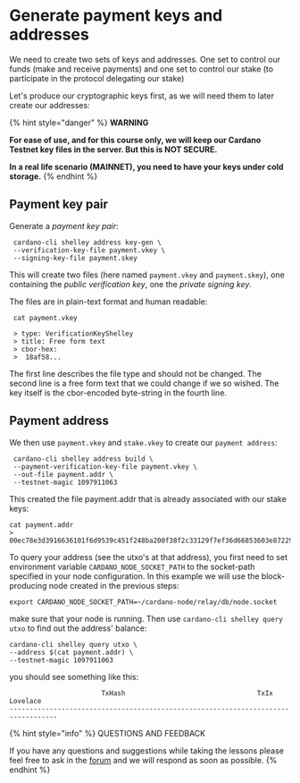 # Generate payment keys and addresses

We need to create two sets of keys and addresses. One set to control our funds \(make and receive payments\) and one set to control our stake \(to participate in the protocol delegating our stake\)

Let's produce our cryptographic keys first, as we will need them to later create our addresses:

{% hint style="danger" %}
**WARNING**

**For ease of use, and for this course only, we will keep our Cardano Testnet key files in the server. But this is NOT SECURE.**

**In a real life scenario \(MAINNET\), you need to have your keys under cold storage.**
{% endhint %}

## Payment key pair

Generate a _payment key pair_:

```text
 cardano-cli shelley address key-gen \
 --verification-key-file payment.vkey \
 --signing-key-file payment.skey
```

This will create two files \(here named `payment.vkey` and `payment.skey`\), one containing the _public verification key_, one the _private signing key_.

The files are in plain-text format and human readable:

```text
 cat payment.vkey

 > type: VerificationKeyShelley
 > title: Free form text
 > cbor-hex:
 >  18af58...
```

The first line describes the file type and should not be changed. The second line is a free form text that we could change if we so wished. The key itself is the cbor-encoded byte-string in the fourth line.

## Payment address

We then use `payment.vkey` and `stake.vkey` to create our `payment address`:

```text
 cardano-cli shelley address build \
 --payment-verification-key-file payment.vkey \
 --out-file payment.addr \
 --testnet-magic 1097911063
```

This created the file payment.addr that is already associated with our stake keys:

```text
cat payment.addr
> 00ec78e3d3916636101f6d9539c451f248ba200f38f2c33129f7ef36d66853603e872296956a4d86
```

To query your address \(see the utxo's at that address\), you first need to set environment variable `CARDANO_NODE_SOCKET_PATH` to the socket-path specified in your node configuration. In this example we will use the block-producing node created in the previous steps:

```text
export CARDANO_NODE_SOCKET_PATH=~/cardano-node/relay/db/node.socket
```

make sure that your node is running. Then use `cardano-cli shelley query utxo` to find out the address' balance:

```text
cardano-cli shelley query utxo \
--address $(cat payment.addr) \
--testnet-magic 1097911063
```

you should see something like this:

```text
                       TxHash                                 TxIx        Lovelace
----------------------------------------------------------------------------------
```



{% hint style="info" %}
QUESTIONS AND FEEDBACK

If you have any questions and suggestions while taking the lessons please feel free to ask in the [forum](https://forum.cardano.org/c/english/operators-talk/119) and we will respond as soon as possible.
{% endhint %}

